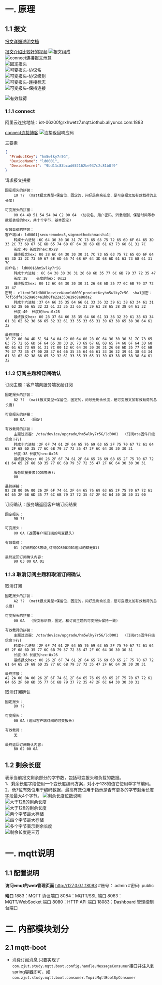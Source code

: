 
# 一. 原理
## 1.1 报文
[报文详细说明文档](https://mcxiaoke.gitbooks.io/mqtt-cn/content/mqtt/01-Introduction.html)     

[报文介绍比较好的视频](https://www.bilibili.com/video/BV1oJ411176Q/?p=1&vd_source=70eb1facbc8a6b0cc0b7b0efb3c281bc)
![报文组成](./pic/报文组成.png)   
![connect连接报文示意](./pic/connect报文内容示意.png)  
![固定报头](./pic/固定报头.png)    
![可变报头-协议名](./pic/协议名.png)   
![可变报头-协议级别](./pic/协议级别.png)   
![可变报头-连接标志](./pic/连接标志.png)   
![可变报头-保持连接](./pic/保持连接.png)    

![有效载荷](./pic/有效载荷.png)   

### 1.1.1 connect
阿里云连接地址：iot-06z00fgrxhwetz7.mqtt.iothub.aliyuncs.com:1883

[connect连接博客](https://blog.csdn.net/daniaoxp/article/details/103039296)
![连接返回响应码](./pic/连接返回响应码.png)

三要素
```json
{
  "ProductKey": "hm5wlky7r5G",
  "DeviceName": "ld0001",
  "DeviceSecret": "9bd11c83bcad652162be937c2c81b0f9"
}
```
请求报文拼接
```
固定报头的拼装：
	10 ??  (matt报文类型+保留位，固定的，问好是剩余长度，是可变报文加有效载荷的总长度)
	
可变报头的拼接：
	00 04 4D 51 54 54 04 C2 00 64  (协议名、用户密码、消息级别、保活时间等参数组装后的hex，共十个字节，基本固定)

有效载荷的拼装：
客户端id: ld0001|securemode=3,signmethod=hmacsha1|  
	转成十六进制：6C 64 30 30 30 31 7C 73 65 63 75 72 65 6D 6F 64 65 3D 33 2C 73 69 67 6E 6D 65 74 68 6F 64 3D 68 6D 61 63 73 68 61 31 7C  
	长度:40 长度的hex:0x28
	最终报文hex: 00 28 6C 64 30 30 30 31 7C 73 65 63 75 72 65 6D 6F 64 65 3D 33 2C 73 69 67 6E 6D 65 74 68 6F 64 3D 68 6D 61 63 73 68 61 31 7C  
用户名： ld0001&hm5wlky7r5G                        
	转成十六进制： 6C 64 30 30 30 31 26 68 6D 35 77 6C 6B 79 37 72 35 47             
	长度:18    长度的hex: 0x12
	最终报文hex: 00 12 6C 64 30 30 30 31 26 68 6D 35 77 6C 6B 79 37 72 35 47 
密码： clientIdld0001deviceNameld0001productKeyhm5wlky7r5G  sha1加密：7df55dfa3629a8c4a1bb8fe22a353e19c8e88da2
	转成十六进制：37 64 66 35 35 64 66 61 33 36 32 39 61 38 63 34 61 31 62 62 38 66 65 32 32 61 33 35 33 65 31 39 63 38 65 38 38 64 61 32     
	长度:40  长度的hex:0x28
	最终报文hex: 00 28 37 64 66 35 35 64 66 61 33 36 32 39 61 38 63 34 61 31 62 62 38 66 65 32 32 61 33 35 33 65 31 39 63 38 65 38 38 64 61 32  

最终拼接：
10 72 00 04 4D 51 54 54 04 C2 00 64 00 28 6C 64 30 30 30 31 7C 73 65 63 75 72 65 6D 6F 64 65 3D 33 2C 73 69 67 6E 6D 65 74 68 6F 64 3D 68 6D 61 63 73 68 61 31 7C 00 12 6C 64 30 30 30 31 26 68 6D 35 77 6C 6B 79 37 72 35 47 00 28 37 64 66 35 35 64 66 61 33 36 32 39 61 38 63 34 61 31 62 62 38 66 65 32 32 61 33 35 33 65 31 39 63 38 65 38 38 64 61 32
```

### 1.1.2 订阅主题和订阅确认
订阅主题：客户端向服务端发起订阅
```
固定报头的拼装：
	82 ??  (matt报文类型+保留位，固定的，问号是剩余长度，是可变报文加有效载荷的总长度)
	
可变报头的拼接：
	00 0A   (固定)

有效载荷的拼装：
	主题过滤器: /ota/device/upgrade/hm5wlky7r5G/ld0001   (订阅ota固件升级信息下行)
	转成十六进制：2F 6F 74 61 2F 64 65 76 69 63 65 2F 75 70 67 72 61 64 65 2F 68 6D 35 77 6C 6B 79 37 72 35 47 2F 6C 64 30 30 30 31 
	长度:38 长度的hex:0x26
	最终报文hex: 00 26 2F 6F 74 61 2F 64 65 76 69 63 65 2F 75 70 67 72 61 64 65 2F 68 6D 35 77 6C 6B 79 37 72 35 47 2F 6C 64 30 30 30 31 
	
	服务质量要求(QOS等级): 
	00 
	
最终拼接：
82 2B 00 0A 00 26 2F 6F 74 61 2F 64 65 76 69 63 65 2F 75 70 67 72 61 64 65 2F 68 6D 35 77 6C 6B 79 37 72 35 47 2F 6C 64 30 30 30 31 00
```

订阅确认：服务端返回客户端订阅结果
```
固定报头：
	90 ??
	
可变报头：
	00 0A (返回客户端订阅的可变报头)
	
有效载荷：
	01 (订阅的QOS等级,订阅QOS00和01返回的都是01)

最终返回订阅确认内容:
	90 03 00 0A 01
```

### 1.1.3 取消订阅主题和取消订阅确认
取消订阅
```
固定报头的拼装：
	A2 ??  (matt报文类型+保留位，固定的，问好是剩余长度，是可变报文加有效载荷的总长度)
	
可变报头的拼接：
	00 0A   (报文标识符，固定，和订阅主题的可变报头保持一致)

有效载荷的拼装：
	主题过滤器: /ota/device/upgrade/hm5wlky7r5G/ld0001   (订阅ota固件升级信息下行)
	转成十六进制：2F 6F 74 61 2F 64 65 76 69 63 65 2F 75 70 67 72 61 64 65 2F 68 6D 35 77 6C 6B 79 37 72 35 47 2F 6C 64 30 30 30 31 
	长度:38 长度的hex:0x26
	最终报文hex: 00 26 2F 6F 74 61 2F 64 65 76 69 63 65 2F 75 70 67 72 61 64 65 2F 68 6D 35 77 6C 6B 79 37 72 35 47 2F 6C 64 30 30 30 31 
	
最终拼接：
A2 2A 00 0A 00 26 2F 6F 74 61 2F 64 65 76 69 63 65 2F 75 70 67 72 61 64 65 2F 68 6D 35 77 6C 6B 79 37 72 35 47 2F 6C 64 30 30 30 31
```
取消订阅确认
```
固定报头：
	B0 ??
	
可变报头：
	00 0A (返回客户端订阅的可变报头)
	
有效载荷：
	无

最终返回订阅确认内容:
	B0 02 00 0A
```
## 1.2 剩余长度
表示当前报文剩余部分的字节数，包括可变报头和负载的数据。   
1、剩余长度字段使用一个变长度编码方案，对小于128的值它使用单字节编码。
2、低7位有效位用于编码数据，最高有效位用于指示是否有更多的字节剩余长度字段最大4个字节。
![剩余长度位数说明](./pic/剩余长度.png)   
![大于128的剩余长度](./pic/大于128的剩余长度.png)     
![大于128的剩余长度](./pic/大于128的剩余长度1.png)   
![两个字节最大存储](./pic/两个字节最大存储.png)   
![四个字节最大存储](./pic/四个字节最大存储.png)     
![多个字节表示剩余长度](./pic/多个字节表示剩余长度.png)   
![剩余长度是三万](./pic/剩余长度是三万的计算.png)



# 一. mqtt说明
## 1.1 配置说明

**访问emqt的web管理页面**
http://127.0.0.1:18083
#账号： admin
#密码: public

**端口**
1883：MQTT 协议端口
8084：MQTT/SSL 端口
8083：MQTT/WebSocket 端口
8080：HTTP API 端口
18083：Dashboard 管理控制台端口

# 二. 内部模块划分
## 2.1 mqtt-boot
+ 消费订阅消息
只要实现了`com.zjut.study.mqtt.boot.config.handle.MessageConsumer`接口并注入到spring容器即可，如`com.zjut.study.mqtt.boot.consumer.TopicMqttBootUpConsumer`



